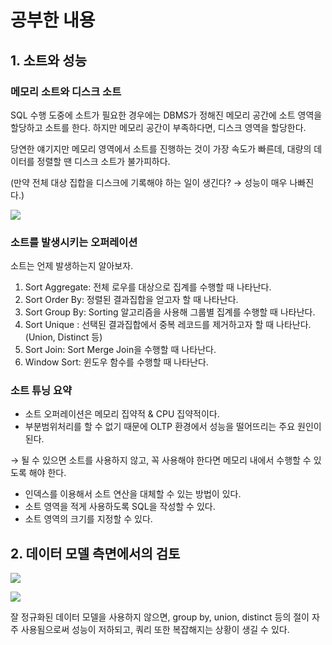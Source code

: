 # 공부한 내용

## 1. 소트와 성능

### 메모리 소트와 디스크 소트

SQL 수행 도중에 소트가 필요한 경우에는 DBMS가 정해진 메모리 공간에 소트 영역을 할당하고 소트를 한다. 하지만 메모리 공간이 부족하다면, 디스크 영역을 할당한다.

당연한 얘기지만 메모리 영역에서 소트를 진행하는 것이 가장 속도가 빠른데, 대량의 데이터를 정렬할 땐 디스크 소트가 불가피하다.

(만약 전체 대상 집합을 디스크에 기록해야 하는 일이 생긴다? → 성능이 매우 나빠진다.)

![](https://prod-files-secure.s3.us-west-2.amazonaws.com/5486ac02-837a-4340-b853-a8cd7b03f65f/a511bee9-8fd3-40e2-a4a3-c0420bfbdc37/%E1%84%89%E1%85%B3%E1%84%8F%E1%85%B3%E1%84%85%E1%85%B5%E1%86%AB%E1%84%89%E1%85%A3%E1%86%BA_2024-04-30_%E1%84%8B%E1%85%A9%E1%84%8C%E1%85%A5%E1%86%AB_9.07.10.png)

### 소트를 발생시키는 오퍼레이션

소트는 언제 발생하는지 알아보자.

1. Sort Aggregate: 전체 로우를 대상으로 집계를 수행할 때 나타난다.
2. Sort Order By: 정렬된 결과집합을 얻고자 할 때 나타난다.
3. Sort Group By: Sorting 알고리즘을 사용해 그룹별 집계를 수행할 때 나타난다.
4. Sort Unique : 선택된 결과집합에서 중복 레코드를 제거하고자 할 때 나타난다. (Union, Distinct 등)
5. Sort Join: Sort Merge Join을 수행할 때 나타난다.
6. Window Sort: 윈도우 함수를 수행할 때 나타난다.

### 소트 튜닝 요약

- 소트 오퍼레이션은 메모리 집약적 & CPU 집약적이다.
- 부분범위처리를 할 수 없기 때문에 OLTP 환경에서 성능을 떨어뜨리는 주요 원인이 된다.

→ 될 수 있으면 소트를 사용하지 않고, 꼭 사용해야 한다면 메모리 내에서 수행할 수 있도록 해야 한다.

- 인덱스를 이용해서 소트 연산을 대체할 수 있는 방법이 있다.
- 소트 영역을 적게 사용하도록 SQL을 작성할 수 있다.
- 소트 영역의 크기를 지정할 수 있다.

## 2. 데이터 모델 측면에서의 검토

![](https://dataonair.or.kr/publishing/img/knowledge/etc_31.jpg)

![](https://dataonair.or.kr/publishing/img/knowledge/etc_32.jpg)

잘 정규화된 데이터 모델을 사용하지 않으면, group by, union, distinct 등의 절이 자주 사용됨으로써 성능이 저하되고, 쿼리 또한 복잡해지는 상황이 생길 수 있다.

















